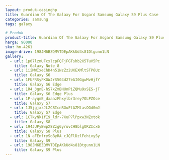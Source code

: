 ```yaml
---
layout: produk-casinghp
title: Guardian Of The Galaxy For Asgard Samsung Galaxy S9 Plus Case
categories: samsung
tags: galaxy

# Produk
product-title: Guardian Of The Galaxy For Asgard Samsung Galaxy S9 Plus Case
harga: 90000
sku: hn-4261
image-drive: 198JM6BZQMVTDEpAKkUd4s81Dtgunn1LN
gallery:
  - url: 1p07lzmUFcxlcpFQFjFGTshb2X5TuV5Pc
    title: Galaxy Note 8
  - url: 1iiMWIxeChD4n51NzZz2UXEXMltSTP6Uz
    title: Galaxy S6
  - url: 1FUFRSyFKOWJrS504d27eAI0GgwMvHjfY
    title: Galaxy S6 Edge
  - url: 1R4_3gnE-hS7xZmBHUnPiZQMu9xSES-jT
    title: Galaxy S6 Edge Plus
  - url: 1P-ayqmE_dxaazFhxylbr3rey7OLPZOce
    title: Galaxy S7
  - url: 1J5jgjxzJLZC8IcnRGuFtAZMtasOGd0mJ
    title: Galaxy S7 Edge
  - url: 1CTkyNk1fI9_ldr-7XuP7lPpxw3NZxtok
    title: Galaxy S8
  - url: 194JUPyBwpX8Zzg6yruvCH8blgORZIcx6
    title: Galaxy S8 Plus
  - url: 1N_aFEnfrySoByRA_cJQFlDzlFehivySy
    title: Galaxy S9
  - url: 198JM6BZQMVTDEpAKkUd4s81Dtgunn1LN
    title: Galaxy S9 Plus
---
```

